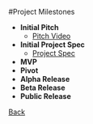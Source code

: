 #Project Milestones
- **Initial Pitch**
    - [Pitch Video](https://youtu.be/XwzjJlKh2sw)
- **Initial Project Spec**
    - [Project Spec](spec.md)
- **MVP**
- **Pivot**
- **Alpha Release**
- **Beta Release**
- **Public Release**

[Back](readme.md)
